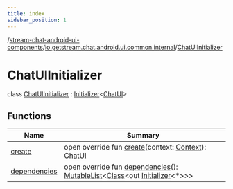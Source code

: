 ```yaml
---
title: index
sidebar_position: 1
---
```

/[stream-chat-android-ui-components](../../index.md)/[io.getstream.chat.android.ui.common.internal](../index.md)/[ChatUIInitializer](index.md)  
  
  
  
# ChatUIInitializer  
class [ChatUIInitializer](index.md) : [Initializer](https://developer.android.com/reference/kotlin/androidx/startup/Initializer.html)&lt;[ChatUI](../../io.getstream.chat.android.ui/ChatUI/index.md)&gt;   
  
## Functions  
  
|  Name |  Summary | 
|---|---|
| <a name="io.getstream.chat.android.ui.common.internal/ChatUIInitializer/create/#android.content.Context/PointingToDeclaration/"></a>[create](create.md)| <a name="io.getstream.chat.android.ui.common.internal/ChatUIInitializer/create/#android.content.Context/PointingToDeclaration/"></a>open override fun [create](create.md)(context: [Context](https://developer.android.com/reference/kotlin/android/content/Context.html)): [ChatUI](../../io.getstream.chat.android.ui/ChatUI/index.md)|
| <a name="io.getstream.chat.android.ui.common.internal/ChatUIInitializer/dependencies/#/PointingToDeclaration/"></a>[dependencies](dependencies.md)| <a name="io.getstream.chat.android.ui.common.internal/ChatUIInitializer/dependencies/#/PointingToDeclaration/"></a>open override fun [dependencies](dependencies.md)(): [MutableList](https://kotlinlang.org/api/latest/jvm/stdlib/kotlin.collections/-mutable-list/index.html)&lt;[Class](https://developer.android.com/reference/kotlin/java/lang/Class.html)&lt;out [Initializer](https://developer.android.com/reference/kotlin/androidx/startup/Initializer.html)&lt;*&gt;&gt;&gt;|

